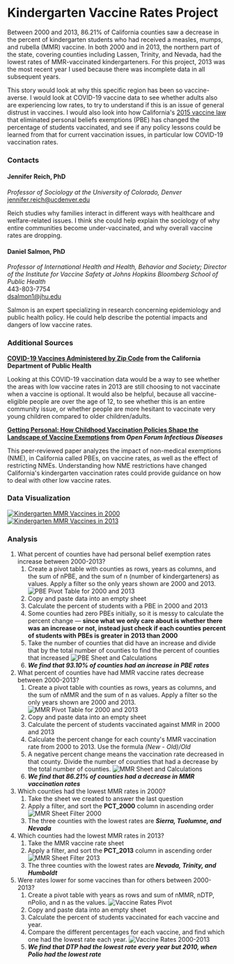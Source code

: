 # Kindergarten Vaccine Rates Project

Between 2000 and 2013, 86.21% of California counties saw a decrease in the percent of kindergarten students who had received a measles, mumps, and rubella (MMR) vaccine. In both 2000 and in 2013, the northern part of the state, covering counties including Lassen, Trinity, and Nevada, had the lowest rates of MMR-vaccinated kindergarteners. For this project, 2013 was the most recent year I used because there was incomplete data in all subsequent years.

This story would look at why this specific region has been so vaccine-averse. I would look at COVID-19 vaccine data to see whether adults also are experiencing low rates, to try to understand if this is an issue of general distrust in vaccines. I would also look into how California's [2015 vaccine law](https://leginfo.legislature.ca.gov/faces/billNavClient.xhtml?bill_id=201520160SB277) that eliminated personal beliefs exemptions (PBE) has changed the percentage of students vaccinated, and see if any policy lessons could be learned from that for current vaccination issues, in particular low COVID-19 vaccination rates.

### Contacts

#### Jennifer Reich, PhD <br>
*Professor of Sociology at the University of Colorado, Denver* <br>
jennifer.reich@ucdenver.edu

Reich studies why families interact in different ways with healthcare and welfare-related issues. I think she could help explain the sociology of why entire communities become under-vaccinated, and why overall vaccine rates are dropping.
#### Daniel Salmon, PhD <br>
*Professor of International Health and Health, Behavior and Society; Director of the Institute for Vaccine Safety at Johns Hopkins Bloomberg School of Public Health*
<br>443-803-7754
<br>dsalmon1@jhu.edu

Salmon is an expert specializing in research concerning epidemiology and public health policy. He could help describe the potential impacts and dangers of low vaccine rates.

### Additional Sources
**[COVID-19 Vaccines Administered by Zip Code](https://data.ca.gov/dataset/covid-19-vaccine-progress-dashboard-data-by-zip-code/resource/15702a90-aa5d-49bc-8621-a8129630725a)  from the California Department of Public Health**

Looking at this COVID-19 vaccination data would be a way to see whether the areas with low vaccine rates in 2013 are still choosing to not vaccinate when a vaccine is optional. It would also be helpful, because all vaccine-eligible people are over the age of 12, to see whether this is an entire community issue, or whether people are more hesitant to vaccinate very young children compared to older children/adults.

**[Getting Personal: How Childhood Vaccination Policies Shape the Landscape of Vaccine Exemptions](https://academic.oup.com/ofid/article/7/3/ofaa088/5805242) from *Open Forum Infectious Diseases***

This peer-reviewed paper analyzes the impact of non-medical exemptions (NME), in California called PBEs, on vaccine rates, as well as the effect of restricting NMEs. Understanding how NME restrictions have changed California's kindergarten vaccination rates could provide guidance on how to deal with other low vaccine rates.

### Data Visualization
[![Kindergarten MMR Vaccines in 2000](/fixed-mmr-2000.png)](https://datawrapper.dwcdn.net/9paZC/1/)
[![Kindergarten MMR Vaccines in 2013](/mmr-2013.png)](https://datawrapper.dwcdn.net/Jc9tr/1/)

### Analysis

1.  What percent of counties have had personal belief exemption rates increase between 2000-2013?
    1.  Create a pivot table with counties as rows, years as columns, and the sum of nPBE, and the sum of n (number of kindergarteners) as values. Apply a filter so the only years shown are 2000 and 2013.
        ![PBE Pivot Table for 2000 and 2013](/PBE_PIVOT.png)
    3.  Copy and paste data into an empty sheet
    4.  Calculate the percent of students with a PBE in 2000 and 2013
    5.  Some counties had zero PBEs initially, so it is messy to calculate the percent change — **since what we only care about is whether there was an increase or not, instead just check if each counties percent of students with PBEs is greater in 2013 than 2000**
    6.  Take the number of counties that did have an increase and divide that by the total number of counties to find the percent of counties that increased
        ![PBE Sheet and Calculations](/PBE_C&Y.png)
    8.  ***We find that 93.10% of counties had an increase in PBE rates***
3.  What percent of counties have had MMR vaccine rates decrease between 2000-2013?
    1.    Create a pivot table with counties as rows, years as columns, and the sum of nMMR and the sum of n as values. Apply a filter so the only years shown are 2000 and 2013.
        ![MMR Pivot Table for 2000 and 2013](/MMR_PIVOT.png)
    3.   Copy and paste data into an empty sheet
    4.   Calculate the percent of students vaccinated against MMR in 2000 and 2013
    5.   Calculate the percent change for each county's MMR vaccination rate from 2000 to 2013. Use the formula *(New - Old)/Old*
    6.   A negative percent change means the vaccination rate decreased in that county. Divide the number of counties that had a decrease by the total number of counties.
        ![MMR Sheet and Calculations](/MMR_C&Y.png)
    8.   ***We find that 86.21% of counties had a decrease in MMR vaccination rates***
5.  Which counties had the lowest MMR rates in 2000?
    1.  Take the sheet we created to answer the last question
    2.  Apply a filter, and sort the **PCT_2000** column in ascending order
        ![MMR Sheet Filter 2000](/MMR_FILTER_2000.png)
    4.  The three counties with the lowest rates are ***Sierra, Tuolumne, and Nevada***
7.  Which counties had the lowest MMR rates in 2013?
    1.  Take the MMR vaccine rate sheet
    2.  Apply a filter, and sort the **PCT_2013** column in ascending order
        ![MMR Sheet Filter 2013](/MMR_FILTER_2013.png)
    4.  The three counties with the lowest rates are ***Nevada, Trinity, and Humboldt***
9.  Were rates lower for some vaccines than for others between 2000-2013?
    1.  Create a pivot table with years as rows and sum of nMMR, nDTP, nPolio, and n as the values.
        ![Vaccine Rates Pivot](/VAX_PIVOT.png)
    3.  Copy and paste data into an empty sheet
    4.  Calculate the percent of students vaccinated for each vaccine and year.
    5.  Compare the different percentages for each vaccine, and find which one had the lowest rate each year.
        ![Vaccine Rates 2000-2013](/VAX_Y.png)
    7.  ***We find that DTP had the lowest rate every year but 2010, when Polio had the lowest rate***
